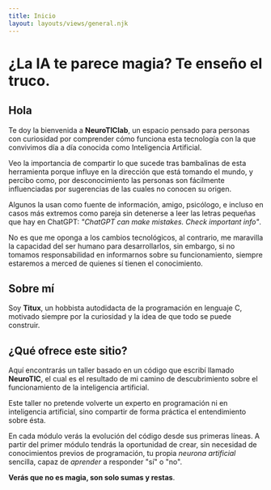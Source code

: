 ```yaml
---
title: Inicio
layout: layouts/views/general.njk
---
```


# ¿La IA te parece magia? Te enseño el truco.

## Hola

Te doy la bienvenida a **NeuroTIClab**, un espacio pensado para personas con curiosidad por comprender cómo funciona
esta tecnología con la que convivimos día a día conocida como Inteligencia Artificial.

Veo la importancia de compartir lo que sucede tras bambalinas de esta herramienta porque influye en la dirección que
está tomando el mundo, y percibo como, por desconocimiento las personas son fácilmente influenciadas por sugerencias
de las cuales no conocen su origen.

Algunos la usan como fuente de información, amigo, psicólogo, e incluso en casos más extremos como pareja sin
detenerse a leer las letras pequeñas que hay en ChatGPT: *"ChatGPT can make mistakes. Check important info"*.

No es que me oponga a los cambios tecnológicos, al contrario, me maravilla la capacidad del ser humano
para desarrollarlos, sin embargo, si no tomamos responsabilidad en informarnos sobre su funcionamiento, siempre
estaremos a merced de quienes sí tienen el conocimiento.

## Sobre mí

Soy **Titux**, un hobbista autodidacta de la programación en lenguaje C, motivado siempre por la curiosidad y la idea
de que todo se puede construir.

## ¿Qué ofrece este sitio?

Aquí encontrarás un taller basado en un código que escribí llamado **NeuroTIC**, el cual es el resultado de mi camino
de descubrimiento sobre el funcionamiento de la inteligencia artificial.

Este taller no pretende volverte un experto en programación ni en inteligencia artificial, sino compartir de forma
práctica el entendimiento sobre ésta.

En cada módulo verás la evolución del código desde sus primeras líneas. A partir del primer módulo tendrás la
oportunidad de crear, sin necesidad de conocimientos previos de programación, tu propia *neurona artificial* sencilla,
capaz de *aprender* a responder "sí" o "no".

**Verás que no es magia, son solo sumas y restas**.
